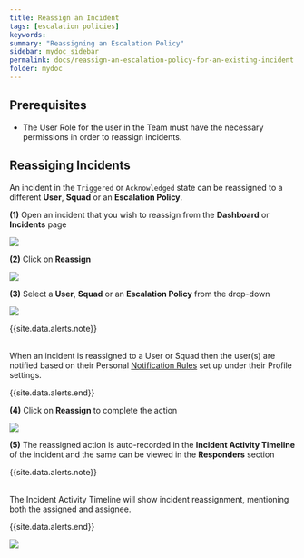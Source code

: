 ```yaml
---
title: Reassign an Incident
tags: [escalation policies]
keywords: 
summary: "Reassigning an Escalation Policy"
sidebar: mydoc_sidebar
permalink: docs/reassign-an-escalation-policy-for-an-existing-incident
folder: mydoc
---
```


## Prerequisites

- The User Role for the user in the Team must have the necessary permissions in order to reassign incidents.

## Reassiging Incidents

An incident in the `Triggered` or `Acknowledged` state can be reassigned to a different **User**, **Squad** or an **Escalation Policy**.

**(1)** Open an incident that you wish to reassign from the **Dashboard** or **Incidents** page

![](images/invoke_escalation_1.png)

**(2)** Click on **Reassign** 

![](images/invoke_escalation_2.png)

**(3)** Select a **User**, **Squad** or an **Escalation Policy** from the drop-down

![](images/invoke_escalation_3.png)

{{site.data.alerts.note}}
<br/><br/><p>When an incident is reassigned to a User or Squad then the user(s) are notified based on their Personal <a href='notification-rules'>Notification Rules</a> set up under their Profile settings.</p>
{{site.data.alerts.end}}

**(4)** Click on **Reassign** to complete the action

![](images/invoke_escalation_4.png)

**(5)** The reassigned action is auto-recorded in the **Incident Activity Timeline** of the incident and the same can be viewed in the **Responders** section

{{site.data.alerts.note}}
<br/><br/><p>The Incident Activity Timeline will show incident reassignment, mentioning both the assigned and assignee.</p>
{{site.data.alerts.end}}

![](images/invoke_escalation_5.png)